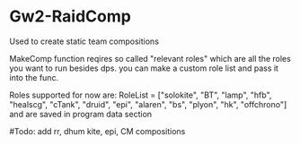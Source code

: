 # Gw2-RaidComp
Used to create static team compositions


MakeComp function reqires so called "relevant roles" which are all the roles you want to run besides dps. you can make a custom role list and pass it into the func.

Roles supported for now are: RoleList = ["solokite", "BT", "lamp", "hfb", "healscg", "cTank", "druid", "epi", "alaren", "bs", "plyon", "hk", "offchrono"]
and are saved in program data section

</b>#Todo:
add rr, dhum kite, epi, CM compositions</b>
